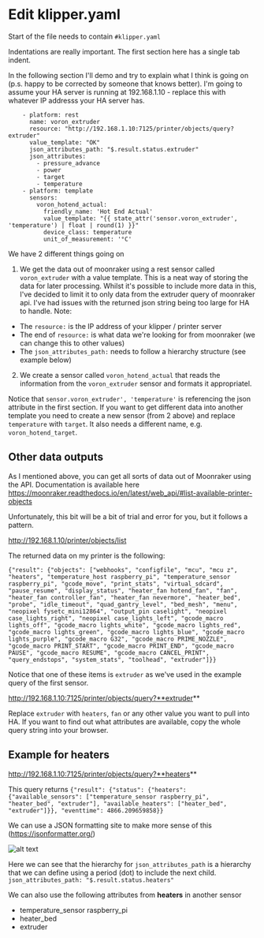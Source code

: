 # Edit klipper.yaml

Start of the file needs to contain
`#klipper.yaml`

Indentations are really important. The first section here has a single tab indent.

In the following section I'll demo and try to explain what I think is going on (p.s. happy to be corrected by someone that knows better).
I'm going to assume your HA server is running at 192.168.1.10 - replace this with whatever IP addresss your HA server has.

```
    - platform: rest
      name: voron_extruder
      resource: "http://192.168.1.10:7125/printer/objects/query?extruder"
      value_template: "OK"
      json_attributes_path: "$.result.status.extruder"
      json_attributes:
        - pressure_advance
        - power
        - target
        - temperature
    - platform: template
      sensors:
        voron_hotend_actual:
          friendly_name: 'Hot End Actual'
          value_template: "{{ state_attr('sensor.voron_extruder', 'temperature') | float | round(1) }}"
          device_class: temperature
          unit_of_measurement: '°C'
```
We have 2 different things going on
1) We get the data out of moonraker using a rest sensor called `voron_extruder` with a value template. This is a neat way of storing the data for later processing. Whilst it's possible to include more data in this, I've decided to limit it to only data from the extruder query of moonraker api. I've had issues with the returned json string being too large for HA to handle. Note:
* The `resource:` is the IP address of your klipper / printer server
* The end of `resource:` is what data we're looking for from moonraker (we can change this to other values)
* The `json_attributes_path:` needs to follow a hierarchy structure (see example below)
2) We create a sensor called `voron_hotend_actual` that reads the information from the `voron_extruder` sensor and formats it appropriatel. 
 
Notice that `sensor.voron_extruder', 'temperature'` is referencing the json attribute in the first section. If you want to get different data into another template you need to create a new sensor (from 2 above) and replace `temperature` with `target`. It also needs a different name, e.g. `voron_hotend_target`.

## Other data outputs

As I mentioned above, you can get all sorts of data out of Moonraker using the API. Documentation is available here https://moonraker.readthedocs.io/en/latest/web_api/#list-available-printer-objects

Unfortunately, this bit will be a bit of trial and error for you, but it follows a pattern.

http://192.168.1.10/printer/objects/list

The returned data on my printer is the following:

```{"result": {"objects": ["webhooks", "configfile", "mcu", "mcu z", "heaters", "temperature_host raspberry_pi", "temperature_sensor raspberry_pi", "gcode_move", "print_stats", "virtual_sdcard", "pause_resume", "display_status", "heater_fan hotend_fan", "fan", "heater_fan controller_fan", "heater_fan nevermore", "heater_bed", "probe", "idle_timeout", "quad_gantry_level", "bed_mesh", "menu", "neopixel fysetc_mini12864", "output_pin caselight", "neopixel case_lights_right", "neopixel case_lights_left", "gcode_macro lights_off", "gcode_macro lights_white", "gcode_macro lights_red", "gcode_macro lights_green", "gcode_macro lights_blue", "gcode_macro lights_purple", "gcode_macro G32", "gcode_macro PRIME_NOZZLE", "gcode_macro PRINT_START", "gcode_macro PRINT_END", "gcode_macro PAUSE", "gcode_macro RESUME", "gcode_macro CANCEL_PRINT", "query_endstops", "system_stats", "toolhead", "extruder"]}}```

Notice that one of these items is `extruder` as we've used in the example query of the first sensor.

http://192.168.1.10:7125/printer/objects/query?**extruder**

Replace `extruder` with `heaters`, `fan` or any other value you want to pull into HA. 
If you want to find out what attributes are available, copy the whole query string into your browser.

## Example for heaters

http://192.168.1.10:7125/printer/objects/query?**heaters**

This query returns
```{"result": {"status": {"heaters": {"available_sensors": ["temperature_sensor raspberry_pi", "heater_bed", "extruder"], "available_heaters": ["heater_bed", "extruder"]}}, "eventtime": 4866.209659858}}```

We can use a JSON formatting site to make more sense of this (https://jsonformatter.org/)

![alt text](https://github.com/mjdyson/klipper-into-homeassistant/blob/main/images//formatted_json.png?raw=true)

Here we can see that the hierarchy for `json_attributes_path` is a hierarchy that we can define using a period (dot) to include the next child.
`json_attributes_path: "$.result.status.heaters"`

We can also use the following attributes from **heaters** in another sensor
* temperature_sensor raspberry_pi
* heater_bed
* extruder
